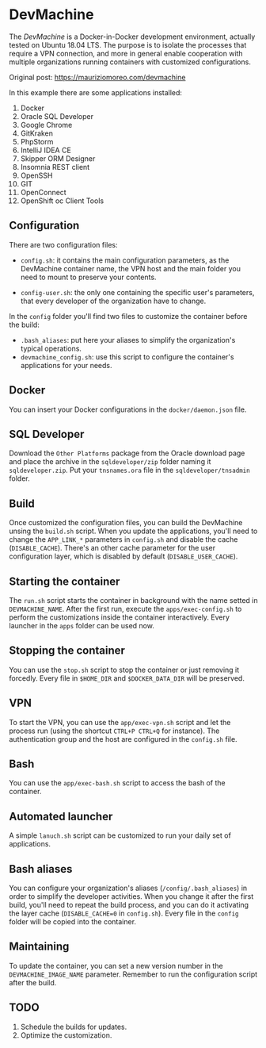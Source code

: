 # DevMachine
The *DevMachine* is a Docker-in-Docker development environment, actually tested on Ubuntu 18.04 LTS.
The purpose is to isolate the processes that require a VPN connection, and more in general enable
cooperation with multiple organizations running containers with customized configurations.

Original post: https://mauriziomoreo.com/devmachine

In this example there are some applications installed:

1. Docker
1. Oracle SQL Developer
1. Google Chrome
1. GitKraken
1. PhpStorm
1. IntelliJ IDEA CE
1. Skipper ORM Designer
1. Insomnia REST client
1. OpenSSH
1. GIT
1. OpenConnect
1. OpenShift oc Client Tools

## Configuration
There are two configuration files:
* `config.sh`: it contains the main configuration parameters, as the DevMachine container name, the VPN
host and the main folder you need to mount to preserve your contents.

* `config-user.sh`: the only one containing the specific user's parameters,
that every developer of the organization have to change.

In the `config` folder you'll find two files to customize the container before the build:
* `.bash_aliases`: put here your aliases to simplify the organization's typical operations.
* `devmachine_config.sh`: use this script to configure the container's applications for your needs.

## Docker
You can insert your Docker configurations in the `docker/daemon.json` file.

## SQL Developer
Download the `Other Platforms` package from the Oracle download page and place the archive
in the `sqldeveloper/zip` folder naming it `sqldeveloper.zip`. Put your `tnsnames.ora` file
in the `sqldeveloper/tnsadmin` folder.

## Build
Once customized the configuration files, you can build the DevMachine unsing the `build.sh` script.
When you update the applications, you'll need to change the `APP_LINK_*` parameters in `config.sh` and 
disable the cache (`DISABLE_CACHE`). There's an other cache parameter for the user configuration layer,
which is disabled by default (`DISABLE_USER_CACHE`).

## Starting the container
The `run.sh` script starts the container in background with the name setted in `DEVMACHINE_NAME`.
After the first run, execute the `apps/exec-config.sh` to perform the customizations inside 
the container interactively. Every launcher in the `apps` folder can be used now.

## Stopping the container
You can use the `stop.sh` script to stop the container or just removing it forcedly.
Every file in `$HOME_DIR` and `$DOCKER_DATA_DIR` will be preserved.

## VPN
To start the VPN, you can use the `app/exec-vpn.sh` script and let the process run (using the
shortcut `CTRL+P CTRL+Q` for instance). The authentication group and the host are configured in the
`config.sh` file.

## Bash
You can use the `app/exec-bash.sh` script to access the bash of the container.

## Automated launcher
A simple `lanuch.sh` script can be customized to run your daily set of applications.

## Bash aliases
You can configure your organization's aliases (`/config/.bash_aliases`) in order to simplify
the developer activities. When you change it after the first build, you'll need to
repeat the build process, and you can do it activating the layer cache (`DISABLE_CACHE=0` in `config.sh`).
Every file in the `config` folder will be copied into the container.

## Maintaining
To update the container, you can set a new version number in the `DEVMACHINE_IMAGE_NAME` parameter.
Remember to run the configuration script after the build.

## TODO
1. Schedule the builds for updates.
1. Optimize the customization.
